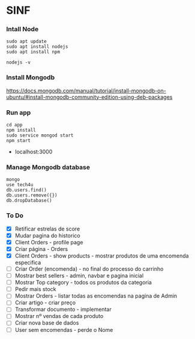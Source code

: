 # SINF

### Intall Node
```
sudo apt update
sudo apt install nodejs
sudo apt install npm

nodejs -v 

```
### Install Mongodb
https://docs.mongodb.com/manual/tutorial/install-mongodb-on-ubuntu/#install-mongodb-community-edition-using-deb-packages

### Run app
```
cd app
npm install
sudo service mongod start
npm start

```
* localhost:3000

### Manage Mongodb database
```
mongo
use tech4u
db.users.find()
db.users.remove({})
db.dropDatabase()
```

### To Do


- [x] Retificar estrelas de score
- [x] Mudar pagina do historico
- [x] Client Orders - profile page 
- [x] Criar página - Orders
- [x] Client Orders - show products - mostrar produtos de uma encomenda especifica
- [ ] Criar Order (encomenda) - no final do processo do carrinho
- [ ] Mostrar best sellers - admin, navbar e pagina inicial
- [ ] Mostrar Top category  - todos os produtos da categoria
- [ ] Pedir mais stock
- [ ] Mostrar Orders - listar todas as encomendas na pagina de Admin
- [ ] Criar artigo - criar preço
- [ ] Transformar documento - implementar
- [ ] Mostrar nº vendas de cada produto
- [ ] Criar nova base de dados
- [ ] User sem encomendas - perde o Nome
